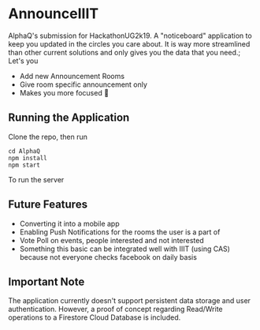 # AnnounceIIIT

AlphaQ's submission for HackathonUG2k19. A "noticeboard" application to keep you updated in the circles you care about. It is way more streamlined than other current solutions and only gives you the data that you need.;
Let's you

- Add new Announcement Rooms
- Give room specific announcement only
- Makes you more focused 🙇

## Running the Application

Clone the repo, then run

```
cd AlphaQ
npm install
npm start
```

To run the server

## Future Features

- Converting it into a mobile app
- Enabling Push Notifications for the rooms the user is a part of
- Vote Poll on events, people interested and not interested
- Something this basic can be integrated well with IIIT (using CAS) because not everyone checks facebook on daily basis

## Important Note
The application currently doesn't support persistent data storage and user authentication. However, a proof of concept regarding Read/Write operations to a Firestore Cloud Database is included.